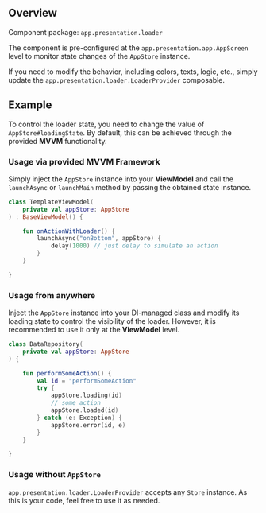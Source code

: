 ## Overview

Component package: `app.presentation.loader`

The component is pre-configured at the `app.presentation.app.AppScreen` level to monitor state changes of the `AppStore` instance.

If you need to modify the behavior, including colors, texts, logic, etc., simply update the `app.presentation.loader.LoaderProvider` composable.

## Example

To control the loader state, you need to change the value of `AppStore#loadingState`.
By default, this can be achieved through the provided **MVVM** functionality.

### Usage via provided MVVM Framework

Simply inject the `AppStore` instance into your **ViewModel** and call the `launchAsync` or `launchMain` method by passing the obtained state instance.

```kotlin
class TemplateViewModel(
    private val appStore: AppStore
) : BaseViewModel() {

    fun onActionWithLoader() {
        launchAsync("onBottom", appStore) {
            delay(1000) // just delay to simulate an action
        }
    }

}
```

### Usage from anywhere

Inject the `AppStore` instance into your DI-managed class and modify its loading state to control the visibility of the loader.
However, it is recommended to use it only at the **ViewModel** level.

```kotlin
class DataRepository(
    private val appStore: AppStore
) {

    fun performSomeAction() {
        val id = "performSomeAction"
        try {
            appStore.loading(id)
            // some action
            appStore.loaded(id)
        } catch (e: Exception) {
            appStore.error(id, e)
        }
    }

}
```

### Usage without `AppStore`

`app.presentation.loader.LoaderProvider` accepts any `Store` instance. As this is your code, feel free to use it as needed.
